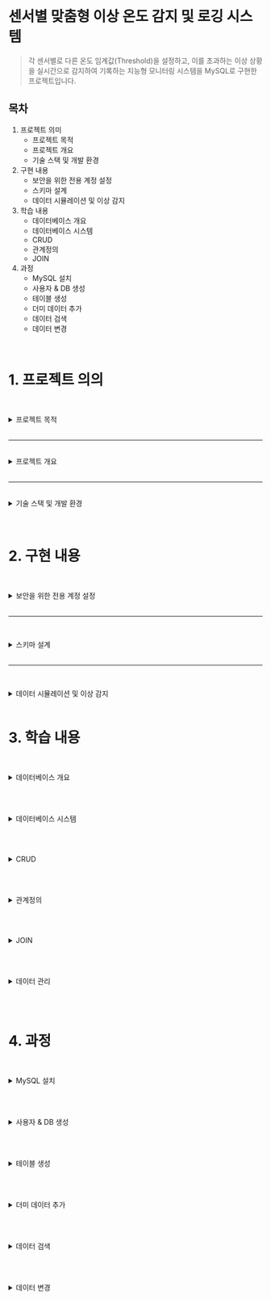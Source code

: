 # 센서별 맞춤형 이상 온도 감지 및 로깅 시스템


>  각 센서별로 다른 온도 임계값(Threshold)을 설정하고, 이를 초과하는 이상 상황을 실시간으로 감지하여 기록하는 지능형 모니터링 시스템을 MySQL로 구현한 프로젝트입니다.

## 목차
1. 프로젝트 의미
    - 프로젝트 목적
    - 프로젝트 개요
    - 기술 스택 및 개발 환경
2. 구현 내용
    - 보안을 위한 전용 계정 설정
    - 스키마 설계
    - 데이터 시뮬레이션 및 이상 감지
3. 학습 내용
    - 데이터베이스 개요 
    - 데이터베이스 시스템
    - CRUD
    - 관계정의
    - JOIN
4. 과정
    - MySQL 설치
    - 사용자 & DB 생성
    - 테이블 생성 
    - 더미 데이터 추가
    - 데이터 검색
    - 데이터 변경




<br>

# 1. 프로젝트 의의


<br><details>
<summary>   프로젝트 목적  </summary>

* **관계형 데이터베이스 설계**: 목적에 따라 `sensors` (설정 정보) 테이블과 `temperature_logs` (시계열 데이터) 테이블을 분리하고, **PK와 FK**로 관계를 맺어 데이터의 정합성과 확장성을 확보했습니다.

* **JOIN을 활용한 데이터 통합**: 분리된 두 테이블을 `JOIN`하여, 각 센서의 **'고유 임계값'**을 기준으로 이상 온도를 판단하는 복합적인 데이터 조회 능력을 증명합니다.

* **실무 지향적인 쿼리 작성**: 단순 CRUD를 넘어, 실제 모니터링 시스템에서 요구되는 **'위험 상황 감지'**라는 구체적인 비즈니스 요구사항을 SQL로 해결하는 능력을 보여줍니다.



</details><br>
 
---
<br>
<details><summary> 프로젝트 개요  </summary>
<br>

> 단순히 온도를 기록하는 것을 넘어, **"A센서는 80도가 위험하지만, B센서는 50도만 넘어도 위험하다"** 와 같이 각기 다른 환경에 놓인 센서들을 지능적으로 관리할 필요가 있습니다.
이 프로젝트는 정적인 설정(하드코딩)이 아닌, 데이터베이스에 저장된 동적인 설정값을 기준으로 데이터를 분석하는, 한 단계 더 발전된 데이터 처리 능력을 갖추는 것을 목표로 합니다.


</details><br>

---

<br>
<details>
<summary>   기술 스택 및 개발 환경 </summary>

* **Database**: MySQL

* **Language**: SQL


</details><br>

<br>


# 2. 구현 내용


<br><details><summary> 보안을 위한 전용 계정 설정 </summary>

> root 계정 대신, 설정 관리용 사용자(server_admin)를 생성하고 server_db에 대한 CRUD 권한만 부여했습니다.

~~~bash
# 전용 사용자 생성 학습목적 개인 프로젝트이므로 pw는 123
CREATE USER 'temperature_admin'@'localhost' IDENTIFIED BY 123;

# my_server 데이터베이스의 모든 테이블에 대한 CRUD 권한 부여
GRANT SELECT, INSERT, UPDATE, DELETE ON my_server.* 
TO 'temperature_admin'@'localhost';
FLUSH PRIVILEGES;
~~~

<br></details><br>

---

<br><details><summary> 스키마 설계 </summary>

> 센서의 '설정 정보'와 '측정된 데이터'를 명확히 분리하여 두 개의 테이블로 설계했습니다.

 
### 센서 설정 정보 테이블 (sensors)
각 센서의 고유 정보와 이상 온도를 판단할 임계값을 저장합니다.
```sql
CREATE TABLE sensors (
    sensor_id VARCHAR(20) PRIMARY KEY NOT NULL COMMENT '센서 고유 ID',
    location VARCHAR(50) NOT NULL COMMENT '설치 위치 (e.g., 서버랙, 냉각팬)',
    critical_temp_celsius DECIMAL(5, 2) NOT NULL COMMENT '위험 임계 온도(섭씨)'
);
```
### 온도 로그 테이블 (temperature_logs)
실제 측정된 온도 데이터를 시간 순서대로 기록합니다.
~~~sql
CREATE TABLE temperature_logs (
    log_id INT PRIMARY KEY NOT NULL AUTO_INCREMENT COMMENT '로그 고유 ID',
    sensor_id VARCHAR(20) NOT NULL COMMENT 'FK (sensors 테이블 참조)',
    temperature_celsius DECIMAL(5, 2) NOT NULL COMMENT '측정된 섭씨 온도',
    created_at TIMESTAMP DEFAULT CURRENT_TIMESTAMP COMMENT '기록 시각',
    FOREIGN KEY (sensor_id) REFERENCES sensors(sensor_id) ON DELETE CASCADE
);
~~~

<br></details><br>


---

<br><details><summary> 데이터 시뮬레이션 및 이상 감지 </summary>

1. 데이터 로깅 (INSERT)

    ~~~
    -- 정상 온도 데이터 삽입
    INSERT INTO temperature_logs (sensor_id, temperature_celsius) VALUES ('SENSOR-01', 25.5);
    INSERT INTO temperature_logs (sensor_id, temperature_celsius) VALUES ('SENSOR-01', 26.1);

    -- 이상 온도 데이터 삽입 (임계값 40도 가정)
    INSERT INTO temperature_logs (sensor_id, temperature_celsius) VALUES ('SENSOR-01', 42.8); 
    ~~~


2. 이상 온도 감지 (SELECT)
    ~~~
    -- 온도가 40도 이상인 모든 위험 로그 조회
    SELECT *
    FROM temperature_logs
    WHERE temperature_celsius >= 40.0
    ORDER BY created_at DESC;
    ~~~

3.오래된 로그 삭제 (DELETE)

    ~~~
    -- 7일 이전의 모든 로그 데이터 삭제
    DELETE FROM temperature_logs
    WHERE created_at < NOW() - INTERVAL 7 DAY;

    ~~~


<br></details><br>







# 3. 학습 내용

<br><details><summary> 데이터베이스 개요 </summary>

### 데이터베이스 (DB, DataBase)
- **정의**: 여러 사용자가 공유하고 사용할 목적으로, 체계적으로 통합하여 관리하는 데이터의 집합입니다.
- **목적**: 단순히 데이터를 모아두는 것을 넘어, 필요할 때 원하는 정보를 효율적으로 검색, 추가, 수정, 삭제하기 위해 구조화된 형태로 데이터를 저장합니다.

<br>

### 데이터베이스 관리 시스템 (DBMS, DataBase Management System)
- **정의**: 사용자와 데이터베이스 사이에서, 데이터베이스를 생성하고 관리하며 효율적으로 사용할 수 있도록 돕는 소프트웨어입니다.
- **역할**: DBMS는 데이터베이스에 대한 모든 접근을 제어하며, 사용자가 직접 파일 시스템에 접근하지 않고도 데이터를 안전하고 편리하게 다룰 수 있도록 다양한 기능을 제공하는 인터페이스 역할을 수행합니다.
- **대표적인 DBMS**: Oracle, **MySQL**, MS SQL Server, PostgreSQL (이상 관계형), MongoDB, Redis (이상 비관계형) 등이 있습니다.

<br>

### DBMS의 장점
DBMS를 사용하면 다음과 같은 장점을 얻을 수 있습니다.

*   **데이터 독립성 확보**: 물리적/논리적 데이터 독립성을 통해, 데이터의 저장 구조가 변경되거나 논리적 구조가 변경되어도 관련 응용 프로그램을 수정할 필요가 없습니다.
*   **데이터 중복 최소화 및 일관성 유지**: 데이터를 통합 관리하여 불필요한 중복을 줄이고, 데이터가 여러 곳에서 다른 값을 갖는 비일관성 문제를 해결합니다.
*   **데이터 무결성 보장**: 제약조건(Constraints)을 통해 유효하고 정확한 데이터만 데이터베이스에 저장되도록 보장합니다.
*   **데이터 공유 및 동시 접근 제어**: 여러 사용자가 동시에 데이터에 접근하고 공유할 수 있으며, 동시성 제어(Concurrency Control)를 통해 데이터의 일관성을 해치지 않도록 관리합니다.
*   **데이터 보안 강화**: 사용자별로 접근 권한을 차등 부여하여 허가되지 않은 사용자의 데이터 접근을 막고 데이터를 안전하게 보호합니다.
*   **백업 및 복구**: 시스템에 장애가 발생했을 때, 데이터를 장애 발생 이전의 상태로 복구할 수 있는 안정적인 기능을 제공합니다.

<br>

### DBMS의 종류

> ### 관계형 DBMS (RDBMS)
> - **정의**: 모든 데이터를 2차원의 테이블(Table) 형태로 표현하고, 테이블 간의 관계를 이용해 데이터를 관리하는 시스템입니다.
> - **특징**: 정해진 스키마(Schema)에 따라 데이터를 저장해야 하므로 데이터의 구조가 명확하고, **ACID**(원자성, 일관성, 고립성, 지속성) 트랜잭션(Transaction)을 통해 데이터의 신뢰성을 보장합니다.
> - **대표 DBMS**: MySQL, Oracle, PostgreSQL 등

> ### 비관계형 DBMS (NoSQL)
> - **정의**: RDBMS의 테이블 구조보다 더 유연한 데이터 모델을 사용하는 DBMS를 총칭합니다.
> - **특징**: 스키마가 없거나(Schemaless) 동적으로 변경될 수 있어 자유로운 데이터 저장이 가능하며, 분산 환경에서의 뛰어난 확장성(Scalability)과 성능을 목표로 합니다. 데이터 모델에 따라 Document, Key-Value, Column-Family, Graph 등 다양한 유형이 있습니다.
> - **대표 DBMS**: MongoDB, Redis, Cassandra 등

<br></details><br>

<br><details><summary> 데이터베이스 시스템 </summary>

> **데이터베이스 시스템(DBS, DataBase System)** 이란, 일반적으로 데이터베이스(DB)와 이를 관리하는 DBMS, 그리고 관련된 응용 프로그램 및 사용자를 모두 포함하는 전체 시스템을 의미합니다.

이 프로젝트에서 사용하는 MySQL은 이러한 데이터베이스 시스템의 핵심인 DBMS에 해당하며, 그 내부 아키텍처는 크게 **MySQL 엔진**과 **스토리지 엔진** 두 개의 계층으로 나뉩니다.

### MySQL 서버 아키텍처

#### 1. MySQL 엔진 (MySQL Engine)
클라이언트의 요청을 받아 SQL을 분석하고 최적화하는, MySQL의 '두뇌' 역할을 담당합니다.

-   **커넥션 핸들러 (Connection Handler)**: 클라이언트의 접속, 인증, 그리고 각 클라이언트와 서버 간의 통신을 관리합니다.
-   **SQL 파서 (SQL Parser)**: SQL 문장의 문법을 검사하고, MySQL이 이해할 수 있는 단위(Parse Tree)로 분해합니다.
-   **옵티마이저 (Optimizer)**: 파싱된 쿼리를 어떻게 실행하는 것이 가장 효율적일지 실행 계획을 수립합니다. 이 과정에서 인덱스 사용 여부, 테이블 조인 순서 등을 결정하며, 쿼리 성능에 가장 큰 영향을 미칩니다.


#### 2. 스토리지 엔진 (Storage Engine)
MySQL 엔진이 수립한 실행 계획에 따라, 실제 데이터를 디스크에 저장하거나 읽어오는 물리적인 작업을 담당하는 부분입니다. MySQL은 '플러그인(Pluggable)' 방식을 지원하여, 테이블마다 다른 종류의 스토리지 엔진을 지정할 수 있습니다. 대부분 InnoDB를 사용합니다.

-   **InnoDB**: 현재 MySQL의 기본 스토리지 엔진입니다. **트랜잭션(Transaction)**과 **외래 키(Foreign Key)**를 지원하여 데이터의 일관성과 무결성을 강력하게 보장하며, 높은 동시성 처리 성능을 제공합니다. 이 프로젝트의 모든 테이블은 InnoDB 엔진을 사용합니다.


#### 3. 파일 시스템 (File System)
스토리지 엔진이 처리한 데이터를 실제 물리적인 파일(데이터 파일, 로그 파일 등)으로 디스크에 저장하는 운영체제(OS) 수준의 계층입니다.

<br></details><br>


<br><details><summary> CRUD </summary>

> *CRUD*는 db뿐 아니라 소프트웨어가 갖춰야할 데이터처리 동작을 의미합니다.<br>
> - C : Create  = INSERT
> - R : Read    = SELECT
> - U : Update  = UPDATE
> - D : Delete  = DELETE

<br><br>
**INSERT**
~~~
INSERT INTO 테이블명 (컬럼1, 컬럼2, ...)
VALUES (값1, 값2, ...);

EX)
INSERT INTO temperature_logs (sensor_id, temperature_celsius, created_at)
VALUES ("1번센서",10); -- pk인 id와, created_at은 설정에 따라 자동 지정
~~~

<br>

**SELECT**
~~~
SELECT 속성1, 속성2
FROM 테이블명

EX)
SELECT *  -- 모든 속성을 의미
FROM temperature_logs;
~~~

<br>

**UPDATE**
~~~
UPDATE 테이블명
SET 컬럼1 = 새로운값1, 컬럼2 = 새로운값2, ...
WHERE 조건;

EX)
UPDATE temperature_logs
SET temperature_celsius = 20
WHERE  id = 1; ~~~
~~~

<br>

**DELETE**
~~~
DELETE FROM 테이블명
WHERE 조건;

EX)
DELETE FROM temperature_logs
WHERE sensor_id ="1번센서";
~~~




<br></details><br>



<br><details><summary> 관계정의 </summary>

> 데이터베이스에서의 '관계'는 테이블들을 서로 연결하여 데이터의 일관성과 무결성을 보장하는 핵심적인 개념입니다. 이 프로젝트에서는 sensors 테이블과 temperature_logs 테이블 간의 관계를 정의하여, 논리적으로 연결된 데이터를 효율적으로 관리합니다.

<br>

### 관계의 핵심: PK와 FK

*   **Primary Key (PK, 기본 키)**: 테이블의 각 행(row)을 고유하게 식별하는 값입니다. `sensors` 테이블의 `sensor_id`가 여기에 해당합니다.
*   **Foreign Key (FK, 외래 키)**: 한 테이블의 필드(column)가 다른 테이블의 PK를 참조하는 것을 의미합니다. `temperature_logs`의 `sensor_id`는 `sensors` 테이블의 `sensor_id`를 참조하는 FK입니다.

<br>

### 이 프로젝트의 관계: 1:N (일대다)

> `sensors`와 `temperature_logs`는 **1:N (일대다)** 관계를 가집니다.
> **"하나의 센서(`sensors`)는 여러 개의 온도 기록(`temperature_logs`)을 가질 수 있다."**

이 관계는 `temperature_logs` 테이블에 다음과 같이 `FOREIGN KEY` 제약조건을 설정함으로써 구현됩니다.

~~~sql
-- temperature_logs 테이블 생성 구문 중...
FOREIGN KEY (sensor_id) REFERENCES sensors(sensor_id) ON DELETE CASCADE
~~~

<br>

### `ON DELETE CASCADE`: 관계의 자동 관리

`ON DELETE CASCADE` 옵션은 관계의 무결성을 유지하기 위한 중요한 설정입니다.

*   **동작 방식**: 부모 테이블(`sensors`)에서 특정 센서의 데이터가 삭제될 경우, 해당 센서를 참조하고 있는 자식 테이블(`temperature_logs`)의 모든 관련 데이터(온도 로그)도 **자동으로 함께 삭제**됩니다.
*   **장점**: 더 이상 존재하지 않는 센서의 '고아 데이터(Orphan Data)'가 남는 것을 방지하여, 데이터의 정합성을 시스템이 자동으로 보장해줍니다. 예를 들어 `SENSOR-01`이 철거되어 `sensors` 테이블에서 삭제되면, `SENSOR-01`에 대한 모든 온도 로그 기록도 깔끔하게 사라집니다.

<br></details><br>


<br><details><summary> JOIN </summary>

> `JOIN`은 두 개 이상의 테이블에 나뉘어 저장된 데이터를, **공통된 컬럼(FK-PK 관계)을 기준으로 합쳐서** 하나의 결과 집합으로 조회하는 가장 중요한 SQL 기능 중 하나입니다.

<br>

### 왜 JOIN이 필요한가?

이 프로젝트의 핵심 목표인 **"센서별 맞춤형 이상 온도 감지"** 를 구현하려면 `JOIN`이 필수적입니다.

-   측정된 온도 값은 `temperature_logs` 테이블에 있습니다.
-   하지만, 그 온도가 위험한지 판단하는 기준인 '임계 온도' 값은 `sensors` 테이블에 있습니다.

따라서, 두 테이블을 연결해야만 "측정된 온도가 해당 센서의 임계 온도를 넘었는지"를 비교할 수 있습니다.

<br>

### `INNER JOIN`을 활용한 이상 온도 감지

`INNER JOIN`은 두 테이블에 공통적으로 존재하는 데이터만을 결합합니다. `sensor_id`를 기준으로 두 테이블을 합친 뒤, `WHERE` 절을 사용해 이상 데이터를 선별하는 쿼리는 다음과 같습니다.

~~~sql
-- 각 센서의 '임계 온도'를 초과한 모든 로그를 조회
SELECT
    logs.log_id,
    logs.sensor_id,
    logs.temperature_celsius,
    s.critical_temp_celsius, -- 어떤 임계값을 넘었는지 확인하기 위해 SELECT에 추가
    logs.created_at,
    s.location
FROM
    temperature_logs AS logs -- 별칭(Alias)을 사용해 쿼리를 간결하게 만듦
INNER JOIN
    sensors AS s ON logs.sensor_id = s.sensor_id
WHERE
    logs.temperature_celsius >= s.critical_temp_celsius -- 핵심: 자신의 임계값과 비교
ORDER BY
    logs.created_at DESC;
~~~

이 쿼리는 단순한 `SELECT`를 넘어, 관계형 데이터베이스의 장점을 극대화하여 "데이터에 기반한 지능형 분석"을 수행하는 실무적인 예시입니다.

<br></details><br>

<br><details><summary> 데이터 관리 </summary>

**Data Export**
~~~
mysqldump -u [사용자명] -p [데이터베이스명] > [저장할_파일명.sql]
~~~
백업,이전데이터 저장을 목적으로DB를 추출합니다.

<br>

**Data Import / Restore**
~~~
mysql -u [사용자명] -p [적용할_데이터베이스명] < [백업파일명.sql]
~~~
DB에 해당하는 파일 데이터를 적용합니다.



<br></details><br>

<br>

# 4. 과정



<br><details><summary> MySQL 설치 </summary>

    ![setupimg](./img/setup.png);

<br></details><br>



<br><details><summary> 사용자 & DB 생성 </summary>
    
    ![createuserimg](./img/createuser.png);

    ![createdbimg](./img/createdb.png);

<br></details><br>


<br><details><summary> 테이블 생성 </summary>

    ![createtable](./img/adduser.png);

<br></details><br>


<br><details><summary> 더미 데이터 추가 </summary>

    ![insertdata](./img/insertdata.png);
<br></details><br>


<br><details><summary> 데이터 검색 </summary>

<br></details><br>

<br><details><summary> 데이터 변경 </summary>

<br></details><br>